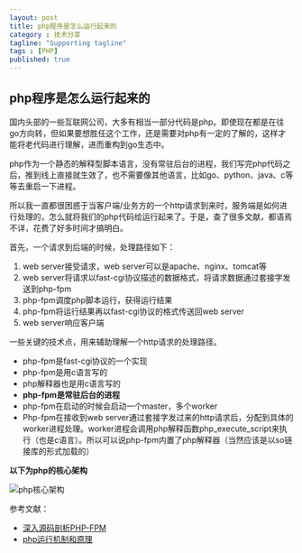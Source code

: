 ```yaml
---
layout: post
title: php程序是怎么运行起来的
category : 技术分享
tagline: "Supporting tagline"
tags : [PHP]
published: true
---
```


## php程序是怎么运行起来的

国内头部的一些互联网公司，大多有相当一部分代码是php。即使现在都是在往go方向转，但如果要想胜任这个工作，还是需要对php有一定的了解的，这样才能将老代码进行理解，进而重构到go生态中。

php作为一个静态的解释型脚本语言，没有常驻后台的进程，我们写完php代码之后，推到线上直接就生效了，也不需要像其他语言，比如go、python、java、c等等去重启一下进程。

所以我一直都很困惑于当客户端/业务方的一个http请求到来时，服务端是如何进行处理的，怎么就将我们的php代码给运行起来了。于是，查了很多文献，都语焉不详，花费了好多时间才搞明白。

首先，一个请求到后端的时候，处理路径如下：

1. web server接受请求，web server可以是apache、nginx、tomcat等
2. web server将请求以fast-cgi协议描述的数据格式，将请求数据通过套接字发送到php-fpm
3. php-fpm调度php脚本运行，获得运行结果
4. php-fpm将运行结果再以fast-cgi协议的格式传送回web server
5. web server响应客户端

<!--break-->

一些关键的技术点，用来辅助理解一个http请求的处理路径。

- php-fpm是fast-cgi协议的一个实现
- php-fpm是用c语言写的
- php解释器也是用c语言写的
- **php-fpm是常驻后台的进程**
- php-fpm在启动的时候会启动一个master，多个worker
- Php-fpm在接收到web server通过套接字发过来的http请求后，分配到具体的worker进程处理。worker进程会调用php解释函数php_execute_script来执行（也是c语言）。所以可以说php-fpm内置了php解释器（当然应该是以so链接库的形式加载的）



**以下为php的核心架构**

![php核心架构](https://raw.githubusercontent.com/blurty/markdownphotos/master/design/php%E6%A0%B8%E5%BF%83%E6%9E%B6%E6%9E%84.jpg)



参考文献：

- [深入源码剖析PHP-FPM](https://www.fanhaobai.com/2017/10/internal-php-fpm.html)
- [php运行机制和原理](http://c.biancheng.net/view/6108.html)


